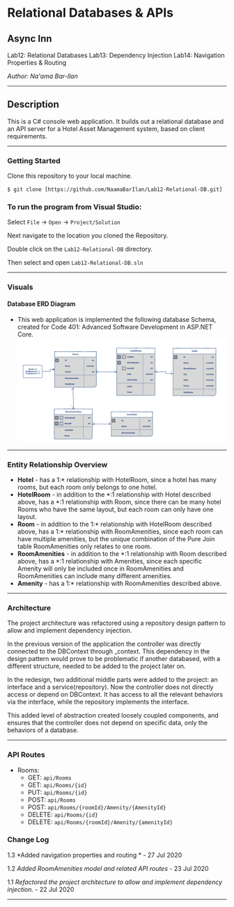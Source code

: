 # Relational Databases & APIs

## Async Inn

Lab12: Relational Databases
Lab13: Dependency Injection
Lab14: Navigation Properties & Routing

*Author: Na'ama Bar-Ilan*

----

## Description

This is a C# console web application. It builds out a relational database and an API server for a Hotel Asset Management system, based on client requirements.

---

### Getting Started
Clone this repository to your local machine.

```
$ git clone [https://github.com/NaamaBarIlan/Lab12-Relational-DB.git]
```

### To run the program from Visual Studio:
Select ```File``` -> ```Open``` -> ```Project/Solution```

Next navigate to the location you cloned the Repository.

Double click on the ```Lab12-Relational-DB``` directory.

Then select and open ```Lab12-Relational-DB.sln```

---

### Visuals

#### Database ERD Diagram

* This web application is implemented the following database Schema, created for Code 401: Advanced Software Development in ASP.NET Core.
![ERD](Assets/AsyncInn2.png)

---

### Entity Relationship Overview

* **Hotel** - has a 1:* relationship with HotelRoom, since a hotel has many rooms, but each room only belongs to one hotel. 
* **HotelRoom** - in addition to the *:1 relationship with Hotel described above, has a *:1 relationship with Room, since there can be many hotel Rooms who have the same layout, but each room can only have one layout.
* **Room** - in addition to the 1:* relationship with HotelRoom described above, has a 1:* relationship with RoomAmenities, since each room can have multiple amenities, but the unique combination of the Pure Join table RoomAmenities only relates to one room. 
* **RoomAmenities** -  in addition to the *:1 relationship with Room described above, has a *:1 relationship with Amenities, since each specific Amenity will only be included once in RoomAmenities and RoomAmenities can include many different amenities.  
* **Amenity** - has a 1:* relationship with RoomAmenities described above. 

---

### Architecture

The project architecture was refactored using a repository design pattern to allow and implement dependency injection.

In the previous version of the application the controller was directly connected to the DBContext through _context. This dependency in the design pattern would prove to be problematic if another databased, with a different structure, needed to be added to the project later on. 

In the redesign, two additional middle parts were added to the project: an interface and a service(repository). Now the controller does not directly access or depend on DBContext. It has access to all the relevant behaviors via the interface, while the repository implements the interface. 

This added level of abstraction created loosely coupled components, and ensures that the controller does not depend on specific data, only the behaviors of a database. 

----

### API Routes

* Rooms:
    * GET: `api/Rooms`
    * GET: `api/Rooms/{id}`
    * PUT: `api/Rooms/{id}`
    * POST: `api/Rooms`
    * POST: `api/Rooms/{roomId}/Amenity/{AmenityId}`
    * DELETE: `api/Rooms/{id}`
    * DELETE: `api/Rooms/{roomId}/Amenity/{amenityId}`


### Change Log

1.3 *Added navigation properties and routing * - 27 Jul 2020

1.2 *Added RoomAmenities model and related API routes* - 23 Jul 2020

1.1 *Refactored the project architecture to allow and implement dependency injection.* - 22 Jul 2020

------------------------------

